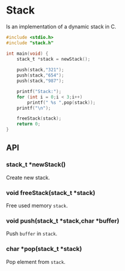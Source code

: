 # Stack 
Is an implementation of a dynamic stack in C.

````c
#include <stdio.h>
#include "stack.h"

int main(void) {
	stack_t *stack = newStack();
	
	push(stack,"321");
	push(stack,"654");
	push(stack,"987");

	printf("Stack:");
	for (int i = 0;i < 3;i++)
		printf(" %s ",pop(stack));
	printf("\n");

	freeStack(stack);
	return 0;
}
````

## API

### stack_t *newStack()
Create new stack.

### void freeStack(stack_t *stack)
Free used memory `stack`.

### void push(stack_t *stack,char *buffer)
Push `buffer` in `stack`.

### char *pop(stack_t *stack)
Pop element from `stack`.
